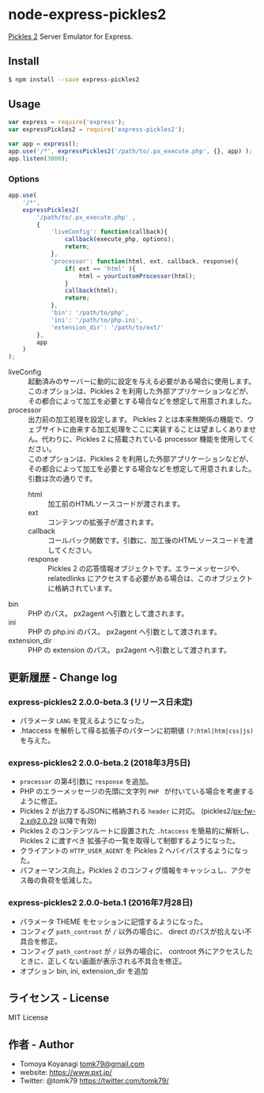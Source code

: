 # node-express-pickles2

[Pickles 2](https://pickles2.pxt.jp/) Server Emulator for Express.

## Install

```bash
$ npm install --save express-pickles2
```


## Usage

```js
var express = require('express');
var expressPickles2 = require('express-pickles2');

var app = express();
app.use('/*', expressPickles2('/path/to/.px_execute.php', {}, app) );
app.listen(3000);
```


### Options

```js
app.use(
    '/*',
    expressPickles2(
        '/path/to/.px_execute.php' ,
        {
            'liveConfig': function(callback){
                callback(execute_php, options);
                return;
            },
            'processor': function(html, ext, callback, response){
                if( ext == 'html' ){
                    html = yourCustomProcessor(html);
                }
                callback(html);
                return;
            },
            'bin': '/path/to/php',
            'ini': '/path/to/php.ini',
            'extension_dir': '/path/to/ext/'
        },
        app
    )
);
```

<dl>
    <dt>liveConfig</dt>
        <dd>起動済みのサーバーに動的に設定を与える必要がある場合に使用します。<br />このオプションは、Pickles 2 を利用した外部アプリケーションなどが、その都合によって加工を必要とする場合などを想定して用意されました。</dd>
    <dt>processor</dt>
        <dd>出力前の加工処理を設定します。 Pickles 2 とは本来無関係の機能で、ウェブサイトに由来する加工処理をここに実装することは望ましくありません。代わりに、Pickles 2 に搭載されている processor 機能を使用してください。<br />
        このオプションは、Pickles 2 を利用した外部アプリケーションなどが、その都合によって加工を必要とする場合などを想定して用意されました。<br />
        引数は次の通りです。<br />
        <dl>
            <dt>html</dt>
                <dd>加工前のHTMLソースコードが渡されます。</dd>
            <dt>ext</dt>
                <dd>コンテンツの拡張子が渡されます。</dd>
            <dt>callback</dt>
                <dd>コールバック関数です。引数に、加工後のHTMLソースコードを渡してください。</dd>
            <dt>response</dt>
                <dd>Pickles 2 の応答情報オブジェクトです。エラーメッセージや、relatedlinks にアクセスする必要がある場合は、このオブジェクトに格納されています。</dd>
        </dl>
        </dd>
    <dt>bin</dt>
        <dd>PHP のパス。 px2agent へ引数として渡されます。</dd>
    <dt>ini</dt>
        <dd>PHP の php.ini のパス。 px2agent へ引数として渡されます。</dd>
    <dt>extension_dir</dt>
        <dd>PHP の extension のパス。 px2agent へ引数として渡されます。</dd>
</dl>


## 更新履歴 - Change log

### express-pickles2 2.0.0-beta.3 (リリース日未定)

- パラメータ `LANG` を覚えるようになった。
- .htaccess を解析して得る拡張子のパターンに初期値 `(?:html|htm|css|js)` を与えた。

### express-pickles2 2.0.0-beta.2 (2018年3月5日)

- `processor` の第4引数に `response` を追加。
- PHP のエラーメッセージの先頭に文字列 `PHP ` が付いている場合を考慮するように修正。
- Pickles 2 が出力するJSONに格納される `header` に対応。 (pickles2/px-fw-2.x@2.0.29 以降で有効)
- Pickles 2 のコンテンツルートに設置された `.htaccess` を簡易的に解析し、 Pickles 2 に渡すべき 拡張子の一覧を取得して制御するようになった。
- クライアントの `HTTP_USER_AGENT` を Pickles 2 へバイパスするようになった。
- パフォーマンス向上。Pickles 2 のコンフィグ情報をキャッシュし、アクセス毎の負荷を低減した。

### express-pickles2 2.0.0-beta.1 (2016年7月28日)

- パラメータ THEME をセッションに記憶するようになった。
- コンフィグ `path_controot` が `/` 以外の場合に、 direct のパスが拾えない不具合を修正。
- コンフィグ `path_controot` が `/` 以外の場合に、 controot 外にアクセスしたときに、正しくない画面が表示される不具合を修正。
- オプション bin, ini, extension_dir を追加


## ライセンス - License

MIT License


## 作者 - Author

- Tomoya Koyanagi <tomk79@gmail.com>
- website: <https://www.pxt.jp/>
- Twitter: @tomk79 <https://twitter.com/tomk79/>
